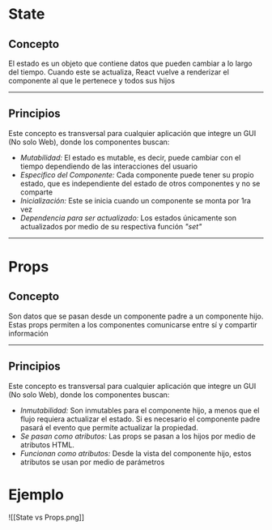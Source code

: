 
# State
## Concepto

El estado es un objeto que contiene datos que pueden cambiar a lo largo 
del tiempo. Cuando este se actualiza, React vuelve a renderizar el componente al que le pertenece y todos sus hijos

---
## Principios

Este concepto es transversal para cualquier aplicación que integre un GUI (No solo Web), donde los componentes buscan:

* *Mutabilidad:* El estado es mutable, es decir, puede cambiar con el tiempo dependiendo de las interacciones del usuario
* *Especifico del Componente:* Cada componente puede tener su propio estado, que es independiente del estado de otros componentes y no se comparte
* *Inicialización:* Este se inicia cuando un componente se monta por 1ra vez
* *Dependencia para ser actualizado:* Los estados únicamente son actualizados por medio de su respectiva función *"set"*

---

# Props
## Concepto

Son datos que se pasan desde un componente padre a un componente hijo. Estas props permiten a los componentes comunicarse entre sí y compartir información

---
## Principios

Este concepto es transversal para cualquier aplicación que integre un GUI (No solo Web), donde los componentes buscan:

* *Inmutabilidad:* Son inmutables para el componente hijo, a menos que el flujo requiera actualizar el estado. Si es necesario el componente padre pasará el evento que permite actualizar la propiedad.
* *Se pasan como atributos:* Las props se pasan a los hijos por medio de atributos HTML.
* *Funcionan como atributos:* Desde la vista del componente hijo, estos atributos se usan por medio de parámetros


# Ejemplo

![[State vs Props.png]]